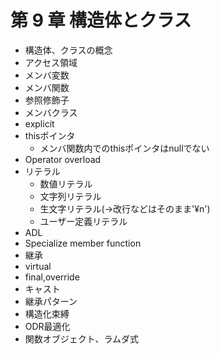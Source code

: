 # 第 9 章 構造体とクラス

* 構造体、クラスの概念
* アクセス領域
* メンバ変数
* メンバ関数
* 参照修飾子
* メンバクラス
* explicit
* thisポインタ
    * メンバ関数内でのthisポインタはnullでない
* Operator overload
* リテラル
    * 数値リテラル
    * 文字列リテラル
    * 生文字リテラル(->改行などはそのまま'¥n')
    * ユーザー定義リテラル
* ADL
* Specialize member function
* 継承
* virtual
* final,override
* キャスト
* 継承パターン
* 構造化束縛
* ODR最適化
* 関数オブジェクト、ラムダ式